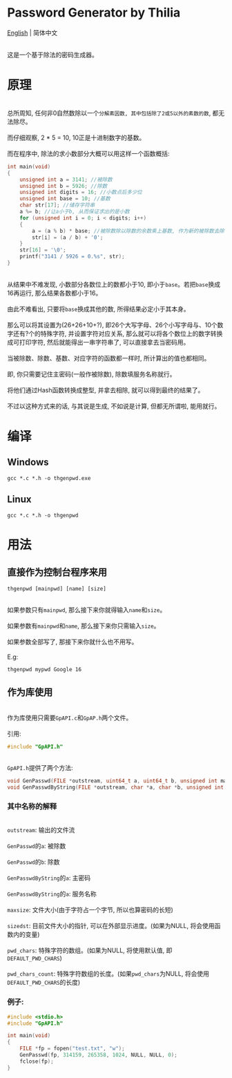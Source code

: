 # Password Generator by Thilia
[English](./README.md) | 简体中文

<br>这是一个基于除法的密码生成器。<br/>

# 原理
<br>总所周知, 任何非0自然数除以一个`分解素因数, 其中包括除了2或5以外的素数的数`, 都无法除尽。<br/>
<br>而仔细观察, 2 * 5 = 10, 10正是十进制数字的基数。<br/>
<br>而在程序中, 除法的求小数部分大概可以用这样一个函数概括:<br/>
```c
int main(void)
{
	unsigned int a = 3141; //被除数
	unsigned int b = 5926; //除数
	unsigned int digits = 16; //小数点后多少位
	unsigned int base = 10; //基数
	char str[17]; //储存字符串
	a %= b; //让a小于b, 从而保证求出的是小数
	for (unsigned int i = 0; i < digits; i++)
	{
		a = (a % b) * base; //被除数除以除数的余数乘上基数, 作为新的被除数去除
		str[i] = (a / b) + '0';
	}
	str[16] = '\0';
	printf("3141 / 5926 = 0.%s", str);
}
```
<br>从结果中不难发现, 小数部分各数位上的数都小于10, 即小于`base`。若把`base`换成16再运行, 那么结果各数都小于16。<br/>
<br>由此不难看出, 只要将`base`换成其他的数, 所得结果必定小于其本身。<br/>
<br>那么可以将其设置为(26+26+10+?), 即26个大写字母、26个小写字母与、10个数字还有?个的特殊字符, 并设置字符对应关系, 那么就可以将各个数位上的数字转换成可打印字符, 然后就能得出一串字符串了, 可以直接拿去当密码用。<br/>
<br>当被除数、除数、基数、对应字符的函数都一样时, 所计算出的值也都相同。<br/>
<br>即, 你只需要记住主密码(一般作被除数), 除数填服务名称就行。<br/>
<br>将他们通过Hash函数转换成整型, 并拿去相除, 就可以得到最终的结果了。<br/>
<br>不过以这种方式来的话, 与其说是生成, 不如说是计算, 但都无所谓啦, 能用就行。<br/>

# 编译
## Windows
```shell
gcc *.c *.h -o thgenpwd.exe
```
## Linux
```shell
gcc *.c *.h -o thgenpwd
```

# 用法
## 直接作为控制台程序来用
```shell
thgenpwd [mainpwd] [name] [size]
```
<br>如果参数只有`mainpwd`, 那么接下来你就得输入`name`和`size`。<br/>
<br>如果参数有`mainpwd`和`name`, 那么接下来你只需输入`size`。<br/>
<br>如果参数全部写了, 那接下来你就什么也不用写。<br/>
<br>E.g:<br>
```shell
thgenpwd mypwd Google 16
```
## 作为库使用
<br>作为库使用只需要`GpAPI.c`和`GpAP.h`两个文件。<br/>
<br>引用:<br/>
```c
#include "GpAPI.h"
```
<br>`GpAPI.h`提供了两个方法:<br/>
```c
void GenPasswd(FILE *outstream, uint64_t a, uint64_t b, unsigned int maxsize, volatile unsigned int *sizedst, char *pwd_chars, unsigned int pwd_chars_count);
void GenPasswdByString(FILE *outstream, char *a, char *b, unsigned int maxsize, volatile unsigned int *sizedst, char *pwd_chars, unsigned int pwd_chars_count);
```
### 其中名称的解释
<br>`outstream`: 输出的文件流<br/>
<br>`GenPasswd`的`a`: 被除数<br/>
<br>`GenPasswd`的`b`: 除数<br/>
<br>`GenPasswdByString`的`a`: 主密码<br/>
<br>`GenPasswdByString`的`a`: 服务名称<br/>
<br>`maxsize`: 文件大小(由于字符占一个字节, 所以也算密码的长短)<br/>
<br>`sizedst`: 目前文件大小的指针, 可以在外部显示进度。(如果为NULL, 将会使用函数内的变量)<br/>
<br>`pwd_chars`: 特殊字符的数组。(如果为NULL, 将使用默认值, 即`DEFAULT_PWD_CHARS`)<br/>
<br>`pwd_chars_count`: 特殊字符数组的长度。(如果`pwd_chars`为NULL, 将会使用`DEFAULT_PWD_CHARS`的长度)<br/>
### 例子:
```c
#include <stdio.h>
#include "GpAPI.h"

int main(void)
{
	FILE *fp = fopen("test.txt", "w");
	GenPasswd(fp, 314159, 265358, 1024, NULL, NULL, 0);
	fclose(fp);
}
```
